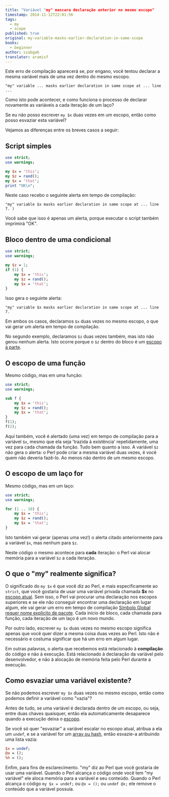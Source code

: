```yaml
---
title: "Variável "my" mascara declaração anterior no mesmo escopo"
timestamp: 2014-11-12T22:01:56
tags:
  - my
  - scope
published: true
original: my-variable-masks-earlier-declaration-in-same-scope
books:
  - beginner
author: szabgab
translator: aramisf
---
```



Este erro de compilação aparecerá se, por engano, você tentou declarar a mesma
variável mais de uma vez dentro do mesmo escopo.

```
"my" variable ... masks earlier declaration in same scope at ... line ...
```

Como isto pode acontecer, e como funciona o processo de declarar novamente as
variáveis a cada iteração de um laço?

Se eu não posso escrever `my $x` duas vezes em um escopo, então como
posso esvaziar esta variável?


Vejamos as diferenças entre os breves casos a seguir:

## Script simples

```perl
use strict;
use warnings;

my $x = 'this';
my $z = rand();
my $x = 'that';
print "OK\n";
```

Neste caso recebo o seguinte alerta em tempo de compilação:

```
"my" variable $x masks earlier declaration in same scope at ... line 7. )
```

Você sabe que isso é apenas um alerta, porque executar o script também
imprimirá "OK".


## Bloco dentro de uma condicional

```perl
use strict;
use warnings;

my $z = 1;
if (1) {
    my $x = 'this';
    my $z = rand();
    my $x = 'that';
}
```

Isso gera o seguinte alerta:

```
"my" variable $x masks earlier declaration in same scope at ... line 7.
```

Em ambos os casos, declaramos `$x` duas vezes no mesmo escopo, o que
vai gerar um alerta em tempo de compilação.

No segundo exemplo, declaramos `$z` duas vezes também, mas isto não
gerou nenhum alerta. Isto ocorre porque o `$z` dentro do bloco é um
[escopo à parte](/escopo-das-variaveis-em-perl).

## O escopo de uma função

Mesmo código, mas em uma função:

```perl
use strict;
use warnings;

sub f {
    my $x = 'this';
    my $z = rand();
    my $x = 'that';
}
f(1);
f(2);
```

Aqui também, você é alertado (uma vez) em tempo de compilação para a variável
`$x`, mesmo que ela seja 'trazida à existência' repetidamente, uma vez
para cada chamada da função.
Tudo bem quanto a isso. A variável `$z` não gera o alerta:
o Perl pode criar a mesma variável duas vezes, é você quem não deveria
fazê-lo. Ao menos não dentro de um mesmo escopo.

## O escopo de um laço for

Mesmo código, mas em um laço:

```perl
use strict;
use warnings;

for (1 .. 10) {
    my $x = 'this';
    my $z = rand();
    my $x = 'that';
}
```

Isto também vai gerar (apenas uma vez!) o alerta citado anteriormente para a
variável `$x`, mas nenhum para `$z`.

Neste código o mesmo acontece para <b>cada</b> iteração:
o Perl vai alocar memória para a variável `$z` a cada iteração.

## O que o "my" realmente significa?

O significado do `my $x` é que você diz ao Perl, e mais especificamente ao
`strict`, que você gostaria de usar uma variável privada chamada
<b>$x</b> no [escopo atual](/escopo-das-variaveis-em-perl).
Sem isso, o Perl vai procurar uma declaração nos escopos superiores e se ele
não conseguir encontrar uma declaração em lugar algum, ele vai gerar um erro
em tempo de compilação <a
href="/simbolo-global-requer-nome-de-pacote-explicito">Símbolo Global requer
nome explícito de pacote</a>.
Cada início de bloco, cada chamada para função, cada iteração de um laço é um
novo mundo.

Por outro lado, escrever `my $x` duas vezes no mesmo escopo significa
apenas que você quer dizer a mesma coisa duas vezes ao Perl. Isto não é
necessário e costuma significar que há um erro em algum lugar.

Em outras palavras, o alerta que recebemos está relacionado à
<b>compilação</b> do código e não à execução. Está relacionado à declaração da
variável pelo desenvolvedor, e não à alocação de memória feita pelo Perl
durante a execução.

## Como esvaziar uma variável existente?

Se não podemos escrever `my $x` duas vezes no mesmo escopo, então
como podemos definir a variável como "vazia"?

Antes de tudo, se uma variável é declarada dentro de um escopo, ou seja, entre
duas chaves quaisquer, então ela automaticamente desaparece quando a execução
deixa o [escopo](/escopo-das-variaveis-em-perl).

Se você só quer "esvaziar" a variável escalar no escopo atual, atribua a ela
um `undef`, e se a variável for um <a
href="https://perlmaven.com/undef-on-perl-arrays-and-hashes">array ou hash</a>, então esvazie-a
atribuindo uma lista vazia:

```perl
$x = undef;
@a = ();
%h = ();
```

Enfim, para fins de esclarecimento. "my" diz ao Perl que você gostaria de usar
uma variável. Quando o Perl alcança o código onde você tem "my variável" ele
aloca memória para a variável e seu conteúdo.
Quando o Perl alcança o código `my $x = undef;` ou `@x = ();` ou
`undef @x;` ele remove o conteúdo que a variável possuía.
